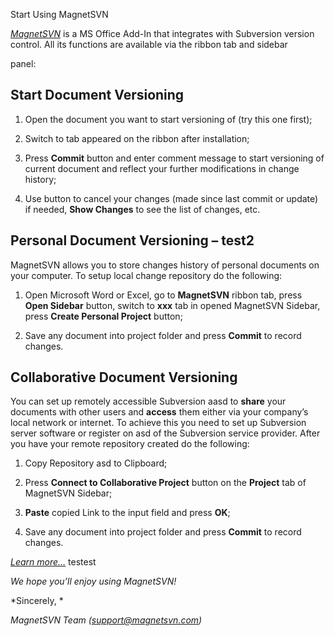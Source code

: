 Start Using MagnetSVN

[*MagnetSVN*](http://MagnetSVN.com) is a MS Office Add-In that
integrates with Subversion version control. All its functions are
available via the ribbon tab and sidebar

panel:

Start Document Versioning
-------------------------

1.  Open the document you want to start versioning of (try this one
    first);

2.  Switch to tab appeared on the ribbon after installation;

3.  Press **Commit** button and enter comment message to start
    versioning of current document and reflect your further
    modifications in change history;

4.  Use button to cancel your changes (made since last commit or update)
    if needed, **Show Changes** to see the list of changes, etc.

Personal Document Versioning – test2
------------------------------------

MagnetSVN allows you to store changes history of personal documents on
your computer. To setup local change repository do the following:

1.  Open Microsoft Word or Excel, go to **MagnetSVN** ribbon tab, press
    **Open Sidebar** button, switch to **xxx** tab in opened MagnetSVN
    Sidebar, press **Create Personal Project** button;

2.  Save any document into project folder and press **Commit** to record
    changes.

Collaborative Document Versioning
---------------------------------

You can set up remotely accessible Subversion aasd to **share** your
documents with other users and **access** them either via your company’s
local network or internet. To achieve this you need to set up Subversion
server software or register on asd of the Subversion service provider.
After you have your remote repository created do the following:

1.  Copy Repository asd to Clipboard;

2.  Press **Connect to Collaborative Project** button on the **Project**
    tab of MagnetSVN Sidebar;

3.  **Paste** copied Link to the input field and press **OK**;

4.  Save any document into project folder and press **Commit** to record
    changes.

[*Learn more…*](http://magnetsvn.com/startusing.html#network) testest

*We hope you’ll enjoy using MagnetSVN!*

*Sincerely, *

*MagnetSVN Team
([*support@magnetsvn.com*](mailto:support@magnetsvn.com))*
